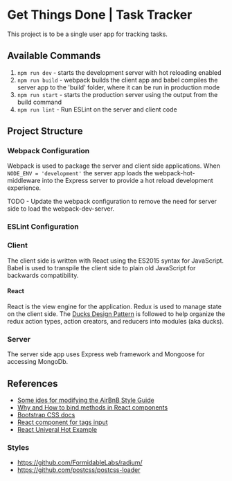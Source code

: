 # Get Things Done | Task Tracker

This project is to be a single user app for tracking tasks.

## Available Commands

1. `npm run dev` - starts the development server with hot reloading enabled
2. `npm run build` - webpack builds the client app and babel compiles the server app to the 'build' folder, where it can be run in production mode
3. `npm run start` - starts the production server using the output from the build command
4. `npm run lint` - Run ESLint on the server and client code
## Project Structure

### Webpack Configuration

Webpack is used to package the server and client side applications. When `NODE_ENV = 'development'` the server app loads the webpack-hot-middleware into the Express server to provide a hot reload development experience.

TODO - Update the webpack configuration to remove the need for server side to load the webpack-dev-server.

### ESLint Configuration


### Client
The client side is written with React using the ES2015 syntax for JavaScript. Babel is used to transpile the client side to plain old JavaScript for backwards compatibility.

#### React
React is the view engine for the application. Redux is used to manage state on the client side. The [Ducks Design Pattern](https://github.com/erikras/ducks-modular-redux) is followed to help organize the redux action types, action creators, and reducers into modules (aka ducks).

### Server
The server side app uses Express web framework and Mongoose for accessing MongoDb.

## References
* [Some ides for modifying the AirBnB Style Guide](https://medium.freecodecamp.com/adding-some-air-to-the-airbnb-style-guide-3df40e31c57a#.92ccwi5dp)
* [Why and How to bind methods in React components](http://reactkungfu.com/2015/07/why-and-how-to-bind-methods-in-your-react-component-classes/)
* [Bootstrap CSS docs](http://getbootstrap.com/css/)
* [React component for tags input](https://github.com/olahol/react-tagsinput/blob/master/src/index.js)
* [React Univeral Hot Example](https://github.com/erikras/react-redux-universal-hot-example)

### Styles
* https://github.com/FormidableLabs/radium/
* https://github.com/postcss/postcss-loader

